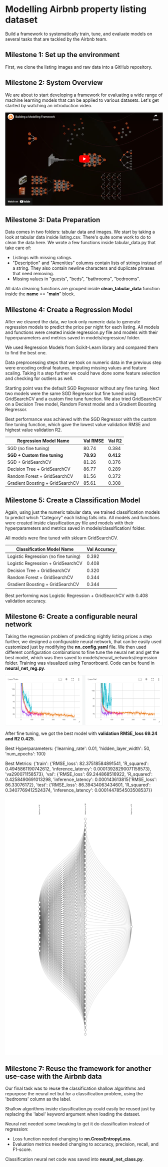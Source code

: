 # Modelling Airbnb property listing dataset

Build a framework to systematically train, tune, and evaluate models on several tasks that are tackled by the Airbnb team.

## Milestone 1:  Set up the environment

First, we clone the listing images and raw data into a GitHub repository.

## Milestone 2: System Overview

We are about to start developing a framework for evaluating a wide range of machine learning models that can be applied to various datasets. Let's get started by watching an introduction video.

[![Intro Video](video_intro.png)](https://www.youtube.com/watch?v=Tub0xAsNzk8)

## Milestone 3: Data Preparation

Data comes in two folders: tabular data and images. We start by taking a look at tabular data inside listing.csv. There's quite some work to do to clean the data here. We wrote a few functions inside tabular_data.py that take care of:

- Listings with missing ratings.
- "Description" and "Amenities" columns contain lists of strings instead of a string. They also contain newline characters and duplicate phrases that need removing.
- Missing values in "guests", "beds", "bathrooms", "bedrooms".

All data cleaning functions are grouped inside **clean_tabular_data** function inside the __name__ == "__main__" block.

## Milestone 4: Create a Regression Model

After we cleaned the data, we took only numeric data to generate regression models to predict the price per night for each listing. All models and functions were created inside regression.py file and models with their hyperparameters and metrics saved in models/regression/ folder.

We used Regression Models from Scikit-Learn library and compared them to find the best one.

Data preprocessing steps that we took on numeric data in the previous step were encoding ordinal features, imputing missing values and feature scaling. Taking it a step further we could have done some feature selection and checking for outliers as well.

Starting point was the default SGD Regressor without any fine tuning. Next two models were the same SGD Regressor but fine tuned using GridSearchCV and a custom fine tune function. We also tried GridSearchCV on a Decision Tree model, Random Forest model and a Gradient Boosting Regressor.

Best performance was achieved with the SGD Regressor with the custom fine tuning function, which gave the lowest value validation RMSE and highest value validation R2.

| Regression Model Name            | Val RMSE          | Val R2                 |
| -------------------------------- | ----------------- | ---------------------- |
| SGD (no fine tuning)             | 80.74             | 0.384                  |
| **SGD + Custom fine tuning**     | **78.93**         | **0.412**              |
| SGD + GridSearchCV               | 81.26             | 0.376                  |
| Decision Tree + GridSearchCV     | 86.77             | 0.289                  |
| Random Forest + GridSearchCV     | 81.56             | 0.372                  |
| Gradient Boosting + GridSearchCV | 85.61             | 0.308                  | 

## Milestone 5: Create a Classification Model

Again, using just the numeric tabular data, we trained classification models to predict which "Category" each listing falls into. All models and functions were created inside classification.py file and models with their hyperparameters and metrics saved in models/classification/ folder.

All models were fine tuned with sklearn GridSearchCV.

| Classification Model Name            | Val Accuracy |
| ------------------------------------ | ------------ |
| Logistic Regression (no fine tuning) | 0.392        |
| Logistic Regression  + GridSearchCV  | 0.408        |
| Decision Tree + GridSearchCV         | 0.320        |
| Random Forest + GridSearchCV         | 0.344        |
| Gradient Boosting + GridSearchCV     | 0.344        |

Best performing was Logistic Regression + GridSearchCV with 0.408 validation accuracy.

## Milestone 6: Create a configurable neural network

Taking the regression problem of predicting nightly listing prices a step further, we designed a configurable neural network, that can be easily used customized just by modifying the **nn_config.yaml** file. We then used different configuration combinations to fine tune the neural net and get the best model, which was then saved to models/neural_networks/regression folder. Training was visualized using Tensorboard. Code can be found in **neural_net_reg.py**.

![Tensorboard](tensorboard.png)

After fine tuning, we got the best model with **validation RMSE_loss 69.24 and R2 0.425**.

Best Hyperparameters: {'learning_rate': 0.01, 'hidden_layer_width': 50, 'num_epochs': 100}

Best Metrics: {'train': {'RMSE_loss': 82.37518584891541, 'R_squared': 0.4945861190742612, 'inference_latency': 0.00013928290071158573}, 'va290071158573}, 'val': {'RMSE_loss': 69.244868516922, 'R_squared': 0.4258490691013298, 'inference_latency': 0.000143613815{'RMSE_loss': 86.33076172}, 'test': {'RMSE_loss': 86.39434063434601, 'R_squared': 0.3407769412524374, 'inference_latency': 0.0001447854503508537}}

![Tensorboard](nn.jpg)

## Milestone 7: Reuse the framework for another use-case with the Airbnb data

Our final task was to reuse the classification shallow algorithms and repurpose the neural net but for a classification problem, using the 'bedrooms' column as the label. 

Shallow algorithms inside classification.py could easily be reused just by replacing the 'label' keyword argument when loading the dataset.

Neural net needed some tweaking to get it do classification instead of regression:

- Loss function needed changing to **nn.CrossEntropyLoss**.
- Evaluation metrics needed changing to accuracy, precision, recall, and F1-score.

Classification neural net code was saved into **neural_net_class.py**.